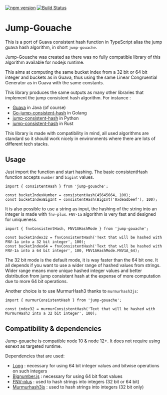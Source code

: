 [![npm version](https://badge.fury.io/js/jump-gouache.svg)](https://badge.fury.io/js/jump-gouache) [![Build Status](https://travis-ci.com/bhoudu/jump-gouache.svg?branch=master)](https://travis-ci.com/bhoudu/jump-gouache)

# Jump-Gouache

This is a port of Guava consistent hash function in TypeScript alias the jump guava hash algorithm, in short `jump-gouache`.

Jump-Gouache was created as there was no fully compatible library of this algorithm available for nodejs runtime.

This aims at computing the same bucket index from a 32 bit or 64 bit integer and buckets as in Guava, thus using the same Linear Congruential Generator as in Guava with the same constants.

This library produces the same outputs as many other libraries that implement the jump consistent hash algorithm. For instance :
- [Guava](https://github.com/google/guava) in Java (of course)
- [Go-jump-consistent-hash](https://github.com/lithammer/go-jump-consistent-hash) in Golang
- [jump-consistent-hash](https://pypi.org/project/jump-consistent-hash/) in Python
- [jump-consistent-hash](https://docs.rs/jump-consistent-hash) in Rust

This library is made with compatibility in mind, all used algorithms are standard so it should work nicely in environments where there are lots of different tech stacks.

## Usage

Just import the function and start hashing. The basic consistentHash function accepts `number` and `bigint` values.

    import { consistentHash } from 'jump-gouache';
     
    const bucketIndexNumber = consistentHash(45645664, 100);
    const bucketIndexBigInt = consistentHash(BigInt('0xdeadbeef'), 100);

It is also possible to use a string as input, the hashing of the string into an integer is made with `fnv-plus`.
`FNV-1a` algorithm is very fast and designed for uniqueness.

    import { fnvConsistentHash, FNV1AHashMode } from 'jump-gouache';
        
    const bucketIndex32 = fnvConsistentHash('Text that will be hashed with FNV-1a into a 32 bit integer', 100);
    const bucketIndex64 = fnvConsistentHash('Text that will be hashed with FNV-1a into a 64 bit integer', 100, FNV1AHashMode.FNV1A_64);

The 32 bit mode is the default mode, it is way faster than the 64 bit one. It all depends if you want to use a wider range of hashed values from strings.
Wider range means more unique hashed integer values and better distribution from jump consistent hash at the expense of more computation due to more 64 bit operations.

Another choice is to use MurmurHash3 thanks to `murmurhash3js`:

    import { murmurConsistentHash } from 'jump-gouache';
    
    const index32 = murmurConsistentHash('Text that will be hashed with MurmurHash3 into a 32 bit integer', 100);

## Compatibility & dependencies

Jump-gouache is compatible node 10 & node 12+. It does not require using esnext as targeted runtime.

Dependencies that are used:
- [Long](https://www.npmjs.com/package/long) : necessary for using 64 bit integer values and bitwise operations on such integers
- [Bignumber.js](https://www.npmjs.com/package/bignumber.js) : necessary for using 64 bit float values
- [FNV-plus](https://www.npmjs.com/package/fnv-plus) : used to hash strings into integers (32 bit or 64 bit)
- [Murmurhash3js](https://www.npmjs.com/package/murmurhash3js) : used to hash strings into integers (32 bit only)
